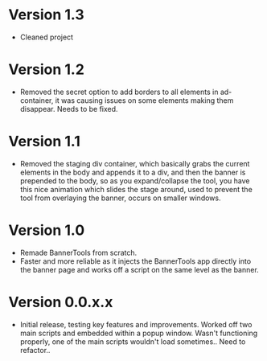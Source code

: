 # Version 1.3
- Cleaned project

# Version 1.2
- Removed the secret option to add borders to all elements in ad-container, it was causing issues on some elements making them disappear. Needs to be fixed.

# Version 1.1
- Removed the staging div container, which basically grabs the current elements in the body and appends it to a div, and then the banner is prepended to the body, so as you expand/collapse the tool, you have this nice animation which slides the stage around, used to prevent the tool from overlaying the banner, occurs on smaller windows.

# Version 1.0
- Remade BannerTools from scratch.
- Faster and more reliable as it injects the BannerTools app directly into the banner page and works off a script on the same level as the banner.

# Version 0.0.x.x
- Initial release, testing key features and improvements. Worked off two main scripts and embedded within a popup window. Wasn't functioning properly, one of the main scripts wouldn't load sometimes.. Need to refactor..